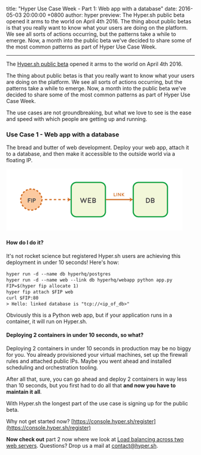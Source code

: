 title: "Hyper Use Case Week - Part 1: Web app with a database"
date: 2016-05-03 20:00:00 +0800
author: hyper
preview: The Hyper.sh public beta opened it arms to the world on April 4th 2016. The thing about public betas is that you really want to know what your users are doing on the platform. We see all sorts of actions occurring, but the patterns take a while to emerge. Now, a month into the public beta we've decided to share some of the most common patterns as part of Hyper Use Case Week.

---

The [Hyper.sh public beta](https://console.hyper.sh/register) opened it arms to the world on April 4th 2016.

The thing about public betas is that you really want to know what your users are doing on the platform. We see all sorts of actions occurring, but the patterns take a while to emerge. Now, a month into the public beta we've decided to share some of the most common patterns as part of Hyper Use Case Week.

The use cases are not groundbreaking, but what we love to see is the ease and speed with which people are getting up and running.

### Use Case 1 - Web app with a database

The bread and butter of web development. Deploy your web app, attach it to a database, and then make it accessible to the outside world via a floating IP.

![Web application consumes PostgreSQL via a Docker style link](images/hyper-use-case-week-part-1-web-app-with-a-database/1.png)

#### How do I do it?

It's not rocket science but registered Hyper.sh users are achieving this deployment in under 10 seconds! Here's how:

``` shell
hyper run -d --name db hyperhq/postgres
hyper run -d --name web --link db hyperhq/webapp python app.py
FIP=$(hyper fip allocate 1)
hyper fip attach $FIP web
curl $FIP:80
> Hello: linked database is "tcp://<ip_of_db>"
```

Obviously this is a Python web app, but if your application runs in a container, it will run on Hyper.sh.

#### Deploying 2 containers in under 10 seconds, so what?

Deploying 2 containers in under 10 seconds in production may be no biggy for you. You already provisioned your virtual machines, set up the firewall rules and attached public IPs. Maybe you went ahead and installed scheduling and orchestration tooling.

After all that, sure, you can go ahead and deploy 2 containers in way less than 10 seconds, but you first had to do all that **and now you have to maintain it all**.

With Hyper.sh the longest part of the use case is signing up for the public beta.

Why not get started now? [https://console.hyper.sh/register](https://console.hyper.sh/register)

**Now check out** part 2 now where we look at [Load balancing across two web servers](https://blog.hyper.sh/hyper-use-case-week-part-2-load-balancer-with-two-web-servers.html). Questions? Drop us a mail at [contact@hyper.sh](mailto:contact@hyper.sh).
